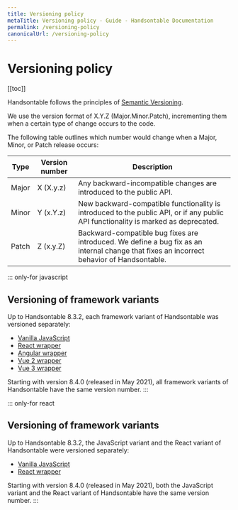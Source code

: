 ```yaml
---
title: Versioning policy
metaTitle: Versioning policy - Guide - Handsontable Documentation
permalink: /versioning-policy
canonicalUrl: /versioning-policy
---
```


# Versioning policy

[[toc]]

Handsontable follows the principles of [Semantic Versioning](https://semver.org/).

We use the version format of X.Y.Z (Major.Minor.Patch), incrementing them when a certain type of change occurs to the code.

The following table outlines which number would change when a Major, Minor, or Patch release occurs:

| Type  | Version number | Description                                                                                                                               |
| ----- | -------------- | ----------------------------------------------------------------------------------------------------------------------------------------- |
| Major | X (X.y.z)      | Any backward-incompatible changes are introduced to the public API.                                                                       |
| Minor | Y (x.Y.z)      | New backward-compatible functionality is introduced to the public API, or if any public API functionality is marked as deprecated.        |
| Patch | Z (x.y.Z)      | Backward-compatible bug fixes are introduced. We define a bug fix as an internal change that fixes an incorrect behavior of Handsontable. |

::: only-for javascript
## Versioning of framework variants

Up to Handsontable 8.3.2, each framework variant of Handsontable was versioned separately:
- [Vanilla JavaScript](@/guides/getting-started/introduction.md)
- [React wrapper](../../react-data-grid)
- [Angular wrapper](@/guides/integrate-with-angular/angular-installation.md)
- [Vue 2 wrapper](@/guides/integrate-with-vue/vue-installation.md)
- [Vue 3 wrapper](@/guides/integrate-with-vue3/vue3-installation.md)

Starting with version 8.4.0 (released in May 2021), all framework variants of Handsontable have the same version number.
:::

::: only-for react
## Versioning of framework variants

Up to Handsontable 8.3.2, the JavaScript variant and the React variant of Handsontable were versioned separately:
- [Vanilla JavaScript](../../javascript-data-grid)
- [React wrapper](@/guides/getting-started/introduction.md)

Starting with version 8.4.0 (released in May 2021), both the JavaScript variant and the React variant of Handsontable have the same version number.
:::
